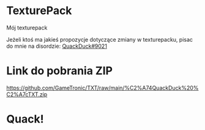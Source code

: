# TexturePack
Mój texturepack

Jeżeli ktoś ma jakieś propozycje dotyczące zmiany w texturepacku, pisac do mnie na disordzie: <a href="https://discord.com/users/495545200211394560">QuackDuck#9021</a>

# Link do pobrania ZIP
<a href="https://github.com/GameTronic/TXT/raw/main/%C2%A74QuackDuck%20%C2%A7cTXT.zip">https://github.com/GameTronic/TXT/raw/main/%C2%A74QuackDuck%20%C2%A7cTXT.zip</a>


# Quack!
